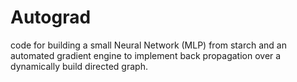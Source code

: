 # Autograd
code for building a small Neural Network (MLP) from starch and an automated gradient engine to implement back propagation over a dynamically build directed graph. 
